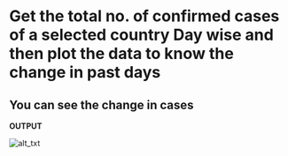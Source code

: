 # Get the total no. of confirmed cases of a selected country Day wise and then plot the data to know the change in past days
##  You can see the change in cases

**OUTPUT**

![alt_txt](https://github.com/sumyak/COVID-19/blob/master/task%202/Screenshot%20(276).png?raw=true)


